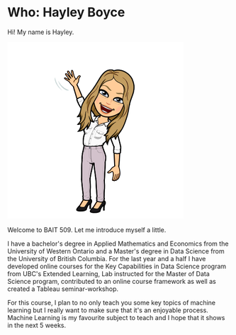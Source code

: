 # Who: Hayley Boyce

Hi! My name is Hayley. 

![](../imgs/hi.png)


Welcome to BAIT 509. Let me introduce myself a little. 

I have a bachelor's degree in Applied Mathematics and Economics from the University of Western Ontario and a Master's degree in Data Science from the University of British Columbia. For the last year and a half I have developed online courses for the Key Capabilities in Data Science program from UBC's Extended Learning, Lab instructed for the Master of Data Science program, contributed to an online course framework as well as created a Tableau seminar-workshop. 

For this course, I plan to no only teach you some key topics of machine learning but I really want to make sure that it's an enjoyable process. Machine Learning is my favourite subject to teach and I hope that it shows in the next 5 weeks. 

